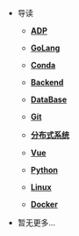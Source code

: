 * 导读
    * [**ADP**](/study/ADP/README)
    * [**GoLang**](/study/GoLang/README)
    * [**Conda**](/study/Conda/README)
    * [**Backend**](/study/Backend/README)
    * [**DataBase**](/study/DataBase/README)
    * [**Git**](/study/Git/README)
    * [**分布式系统**](/study/分布式系统/README)
    * [**Vue**](/study/Vue/README)
    * [**Python**](/study/Python/README)
    * [**Linux**](/study/Linux/README)

    * [**Docker**](/study/Docker/README)

* 暂无更多...

